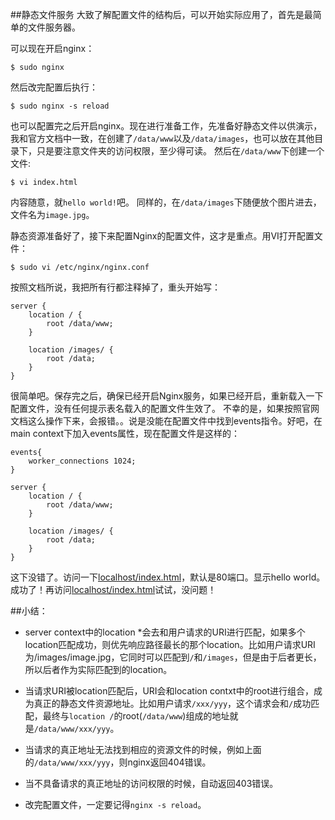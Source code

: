 ##静态文件服务
大致了解配置文件的结构后，可以开始实际应用了，首先是最简单的文件服务器。

可以现在开启nginx：

	$ sudo nginx

然后改完配置后执行：

	$ sudo nginx -s reload

也可以配置完之后开启nginx。现在进行准备工作，先准备好静态文件以供演示，我和官方文档中一致，在创建了`/data/www`以及`/data/images`，也可以放在其他目录下，只是要注意文件夹的访问权限，至少得可读。
然后在`/data/www`下创建一个文件:

	$ vi index.html

内容随意，就`hello world!`吧。
同样的，在`/data/images`下随便放个图片进去，文件名为`image.jpg`。

静态资源准备好了，接下来配置Nginx的配置文件，这才是重点。用VI打开配置文件：

	$ sudo vi /etc/nginx/nginx.conf

按照文档所说，我把所有行都注释掉了，重头开始写：

	server {
	    location / {
	        root /data/www;
	    }

	    location /images/ {
	        root /data;
	    }
	}

很简单吧。保存完之后，确保已经开启Nginx服务，如果已经开启，重新载入一下配置文件，没有任何提示表名载入的配置文件生效了。
不幸的是，如果按照官网文档这么操作下来，会报错。。说是没能在配置文件中找到events指令。好吧，在main context下加入events属性，现在配置文件是这样的：

	events{
		worker_connections 1024;
	}

	server {
	    location / {
	        root /data/www;
	    }

	    location /images/ {
	        root /data;
	    }
	}

这下没错了。访问一下[localhost/index.html](http://localhost/index.html)，默认是80端口。显示hello world。成功了！再访问[localhost/index.html](http://localhost/images/image.jpg)试试，没问题！

##小结：
* server context中的location *会去和用户请求的URI进行匹配，如果多个location匹配成功，则优先响应路径最长的那个location。比如用户请求URI为/images/image.jpg，它同时可以匹配到`/`和`/images`，但是由于后者更长，所以后者作为实际匹配到的location。

* 当请求URI被location匹配后，URI会和location contxt中的root进行组合，成为真正的静态文件资源地址。比如用户请求`/xxx/yyy`，这个请求会和`/`成功匹配，最终与`location /`的root(`/data/www`)组成的地址就是`/data/www/xxx/yyy`。

* 当请求的真正地址无法找到相应的资源文件的时候，例如上面的`/data/www/xxx/yyy`，则nginx返回404错误。

* 当不具备请求的真正地址的访问权限的时候，自动返回403错误。

* 改完配置文件，一定要记得`nginx -s reload`。